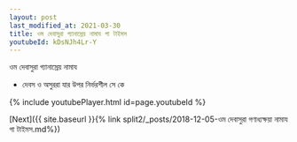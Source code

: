 ```yaml
---
layout: post
last_modified_at: 2021-03-30
title: ওম দেবাসুরা গ্যানাস্রেয় নামায গা টাইমস
youtubeId: kDsNJh4Lr-Y
---
```

 
 
 ওম দেবাসুরা গ্যানাস্রেয় নামায  
 
 -  দেবস ও অসুররা যার উপর নির্ভরশীল সে কে 
 
  
 
  
 
 
 
 
 
 


{% include youtubePlayer.html id=page.youtubeId %}
 
[Next]({{ site.baseurl }}{% link  split2/_posts/2018-12-05-ওম দেবাসুরা গণাধ্যক্ষয়া নামায গা টাইমস.md%})
 
